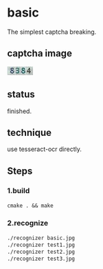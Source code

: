 # basic
The simplest captcha breaking.
## captcha image
![](./basic.jpg)
## status
finished.  
## technique
use tesseract-ocr directly.
## Steps
### 1.build
``` shell
cmake . && make
```
### 2.recognize
``` shell
./recognizer basic.jpg
./recognizer test1.jpg
./recognizer test2.jpg
./recognizer test3.jpg
```
